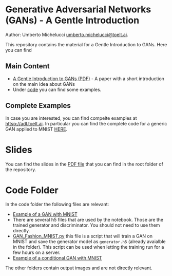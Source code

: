 # Generative Adversarial Networks (GANs) - A Gentle Introduction

Author: Umberto Michelucci [umberto.michelucci@toelt.ai](mailto:umberto.michelucci@toelt.ai).

This repository contains the material for a Gentle Introduction to GANs. Here you can find

## Main Content

- [A Gentle Introduction to GANs (PDF)](https://github.com/toelt-llc/GANs-TensorFlow/blob/main/docs/michelucci_GANs.pdf) - A paper with a short introduction on the main idea about GANs
- Under [code](https://github.com/toelt-llc/GANs-TensorFlow/tree/main/code) you can find some examples.

## Complete Examples

In case you are interested, you can find compelte examples at [httsp://adl.toelt.ai](https://adl.toelt.ai). In particular you can
find the complete code for a generic GAN applied to MNIST [HERE](http://adl.toelt.ai/GAN/GAN_with_MNIST.html).

# Slides

You can find the slides in the [PDF file](https://github.com/toelt-llc/GANs-TensorFlow/blob/main/GANs_Introduction_Michelucci.pdf) that you can find in the root folder of the repository.

# Code Folder

In the code folder the following files are relevant:

- [Example of a GAN with MNIST](https://github.com/toelt-llc/GANs-TensorFlow/blob/main/code/GAN_with_MNIST.ipynb) 
- There are several h5 files that are used by the notebook. Those are the trained generator and discriminator. You should not need to use them directly.
- [GAN_Fashion_MNIST.py](https://github.com/toelt-llc/GANs-TensorFlow/blob/main/code/GAN_Fashion_MNIST.py) this file is a script that will train a GAN on MNIST and save the generator model as ```generator.h5``` (already avaialble in the folder). This script can be used when letting the training run for a few hours on a server.
- [Example of a conditional GAN with MNIST](https://github.com/toelt-llc/GANs-TensorFlow/blob/main/code/Conditional_GAN_With_MNIST.ipynb)

The other folders contain output images and are not directly relevant.
